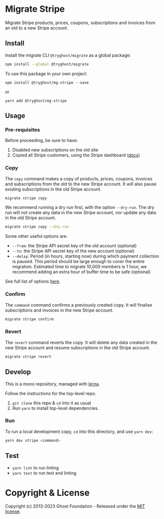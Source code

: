 # Migrate Stripe

Migrate Stripe products, prices, coupons, subscriptions and invoices from an old to a new Stripe account.

## Install

Install the migrate CLI `@tryghost/migrate` as a global package:

```sh
npm install --global @tryghost/migrate
```

To use this package in your own project:

`npm install @tryghost/mg-stripe --save`

or

`yarn add @tryghost/mg-stripe`


## Usage

### Pre-requisites

Before proceeding, be sure to have:
1. Disabled new subscriptions on the old site
2. Copied all Stripe customers, using the Stripe dashboard ([docs](https://stripe.com/docs/payments/account/data-migrations/pan-copy-self-serve))

### Copy

The `copy` command makes a copy of products, prices, coupons, invoices and subscriptions from the old to the new Stripe account. It will also pause existing subscriptions in the old Stripe account.

```sh
migrate stripe copy
```

We recommend running a dry run first, with the option `--dry-run`. The dry run will not create any data in the new Stripe account, nor update any data in the old Stripe account.

```sh
migrate stripe copy --dry-run
```

Some other useful options are:
- `--from`: the Stripe API secret key of the old account (optional)
- `--to`: the Stripe API secret key of the new account (optional)
- `--delay`: Period (in hours, starting now) during which payment collection is paused. This period should be large enough to cover the entire migration. Estimated time to migrate 10,000 members is 1 hour, we recommend adding an extra hour of buffer time to be safe (optional)

See full list of options [here](https://github.com/TryGhost/migrate/blob/main/packages/mg-stripe/src/lib/Options.ts).

### Confirm

The `command` command confirms a previously created copy. It will finalise subscriptions and invoices in the new Stripe account.

```sh
migrate stripe confirm
```

### Revert

The `revert` command reverts the copy. It will delete any data created in the new Stripe account and resume subscriptions in the old Stripe account.

```sh
migrate stripe revert
```


## Develop

This is a mono repository, managed with [lerna](https://lerna.js.org).

Follow the instructions for the top-level repo.
1. `git clone` this repo & `cd` into it as usual
2. Run `yarn` to install top-level dependencies.


### Run

To run a local development copy, `cd` into this directory, and use `yarn dev`:

```sh
yarn dev stripe <command>
```


## Test

- `yarn lint` to run linting
- `yarn test` to run test and linting


# Copyright & License

Copyright (c) 2013-2023 Ghost Foundation - Released under the [MIT license](LICENSE).
